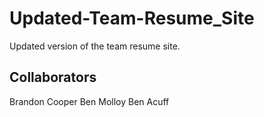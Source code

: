 # Updated-Team-Resume_Site
 Updated version of the team resume site.

## Collaborators
Brandon Cooper
Ben Molloy
Ben Acuff

